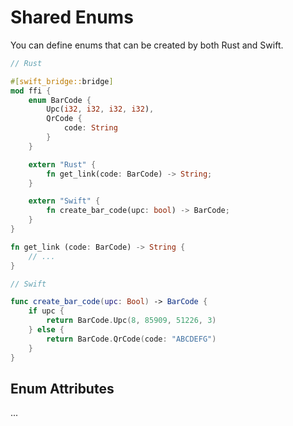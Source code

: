 # Shared Enums

You can define enums that can be created by both Rust and Swift.

```rust
// Rust

#[swift_bridge::bridge]
mod ffi {
    enum BarCode {
        Upc(i32, i32, i32, i32),
        QrCode {
            code: String
        }
    }

    extern "Rust" {
        fn get_link(code: BarCode) -> String;
    }

    extern "Swift" {
        fn create_bar_code(upc: bool) -> BarCode;
    }
}

fn get_link (code: BarCode) -> String {
    // ...
}
```

```swift
// Swift 

func create_bar_code(upc: Bool) -> BarCode {
    if upc {
        return BarCode.Upc(8, 85909, 51226, 3)
    } else {
        return BarCode.QrCode(code: "ABCDEFG")
    }
}
```

## Enum Attributes

...

